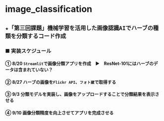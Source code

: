# image_classification
## `★「第三回課題」機械学習を活用した画像認識AIでハーブの種類を分類するコード作成`

### ■ 実装スケジュール

#### ① 8/20  `Streamlit`で画像分類アプリを作成　▶　ResNet-101にはハーブのデータは含まれていない？

#### ② 8/27  ハーブの画像を`Flickr API`、`フォト蔵`で取得する

#### ③ 9/3  分類モデルを実装し、画像をアップロードすることで分類結果を表示させる

#### ④ 9/10  画像分類精度を向上させてアプリを完成させる
